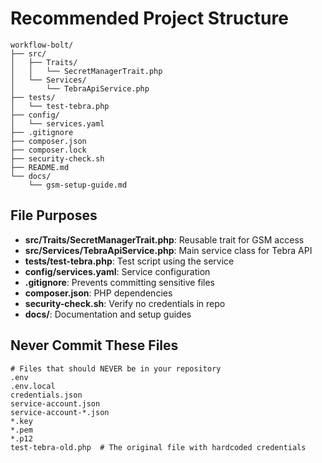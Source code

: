 # Recommended Project Structure

```
workflow-bolt/
├── src/
│   ├── Traits/
│   │   └── SecretManagerTrait.php
│   └── Services/
│       └── TebraApiService.php
├── tests/
│   └── test-tebra.php
├── config/
│   └── services.yaml
├── .gitignore
├── composer.json
├── composer.lock
├── security-check.sh
├── README.md
└── docs/
    └── gsm-setup-guide.md
```

## File Purposes

- **src/Traits/SecretManagerTrait.php**: Reusable trait for GSM access
- **src/Services/TebraApiService.php**: Main service class for Tebra API
- **tests/test-tebra.php**: Test script using the service
- **config/services.yaml**: Service configuration
- **.gitignore**: Prevents committing sensitive files
- **composer.json**: PHP dependencies
- **security-check.sh**: Verify no credentials in repo
- **docs/**: Documentation and setup guides

## Never Commit These Files

```
# Files that should NEVER be in your repository
.env
.env.local
credentials.json
service-account.json
service-account-*.json
*.key
*.pem
*.p12
test-tebra-old.php  # The original file with hardcoded credentials
```
